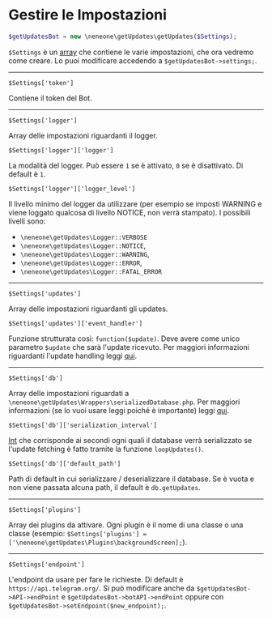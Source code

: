 # Gestire le Impostazioni

```php
$getUpdatesBot = new \neneone\getUpdates\getUpdates($Settings);
```

`$Settings` è un [array](http://php.net/manual/en/book.array.php) che contiene le varie impostazioni, che ora vedremo come creare. Lo puoi modificare accedendo a `$getUpdatesBot->settings;`.

<hr>

`$Settings['token']`

Contiene il token del Bot.

<hr>

`$Settings['logger']`

Array delle impostazioni riguardanti il logger.

`$Settings['logger']['logger']`

La modalità del logger. Può essere `1` se è attivato, `0` se è disattivato. Di default è `1`.

`$Settings['logger']['logger_level']`

Il livello minimo del logger da utilizzare (per esempio se imposti WARNING e viene loggato qualcosa di livello NOTICE, non verrà stampato). I possibili livelli sono:

- `\neneone\getUpdates\Logger::VERBOSE`
- `\neneone\getUpdates\Logger::NOTICE`,
- `\neneone\getUpdates\Logger::WARNING`,
- `\neneone\getUpdates\Logger::ERROR`,
- `\neneone\getUpdates\Logger::FATAL_ERROR`

<hr>

`$Settings['updates']`

Array delle impostazioni riguardanti gli updates.

`$Settings['updates']['event_handler']`

Funzione strutturata così: `function($update)`. Deve avere come unico parametro `$update` che sarà l'update ricevuto. Per maggiori informazioni riguardanti l'update handling leggi [qui](updates.html).

<hr>

`$Settings['db']`

Array delle impostazioni riguardati a `\neneone\getUpdates\Wrappers\serializedDatabase.php`. Per maggiori informazioni (se lo vuoi usare leggi poiché è importante) leggi [qui](database.html).

`$Settings['db']['serialization_interval']`

[Int](http://php.net/manual/en/language.types.integer.php) che corrisponde ai secondi ogni quali il database verrà serializzato se l'update fetching è fatto tramite la funzione `loopUpdates()`.

`$Settings['db']['default_path']`

Path di default in cui serializzare / deserializzare il database. Se è vuota e non viene passata alcuna path, il default è `db.getUpdates`.

<hr>

`$Settings['plugins']`

Array dei plugins da attivare. Ogni plugin è il nome di una classe o una classe (esempio: `$Settings['plugins'] = ['\neneone\getUpdates\Plugins\backgroundScreen];`).

<hr>

`$Settings['endpoint']`

L'endpoint da usare per fare le richieste. Di default è `https://api.telegram.org/`. Si può modificare anche da `$getUpdatesBot->API->endPoint` e `$getUpdatesBot->botAPI->endPoint` oppure con `$getUpdatesBot->setEndpoint($new_endpoint);`.
